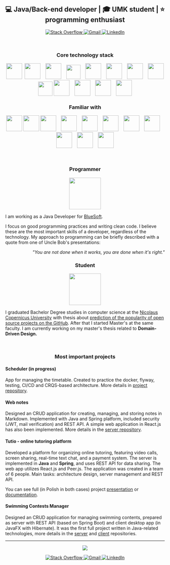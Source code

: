 <p align="center">

  <h2 align="center">💻 Java/Back-end developer | 🎓 UMK student | ⭐ programming enthusiast</h2>

  <p align="center">
    <a href="https://stackoverflow.com/users/8653765/">
      <img alt="Stack Overflow" src="https://img.shields.io/badge/-DuDiiC-FE7A16?style=plastic&logo=stack-overflow&logoColor=white"/>
    </a>
    <a href="mailto:Maciej.Dudek.DEV+GH@gmail.com">
      <img alt="Gmail" src="https://img.shields.io/badge/Maciej.Dudek.DEV@gmail.com-D14836?style=plastic&logo=gmail&logoColor=white" />
    </a>
    <a href="https://www.linkedin.com/in/maciejdudek96/">
      <img alt="LinkedIn" src="https://img.shields.io/badge/maciejdudek96-%230077B5.svg?&style=plastic&logo=linkedin&logoColor=white"/>
    </a>
  </p>

<!--   <p align="center">
    <a href="https://www.codewars.com/users/DuDiiC/">
        <img alt="CodeWars" src="https://www.codewars.com/users/DuDiiC/badges/small"/>
    </a>
  </p>

  <br> -->
  <br>

<h3 align="center">Core technology stack</h3>

<p align="center">
  <img src="https://cdn.jsdelivr.net/gh/devicons/devicon/icons/java/java-original-wordmark.svg" height="50"/>&nbsp;
  <img src="https://cdn.jsdelivr.net/gh/devicons/devicon/icons/spring/spring-original-wordmark.svg" height="50"/>&nbsp;&nbsp;&nbsp;
  <img src="https://design.jboss.org/hibernate/logo/final/hibernate_logo_whitebkg_stacked_256px.gif" height="50"/>&nbsp;&nbsp;&nbsp;
  <img src="https://junit.org/junit5/assets/img/junit5-logo.png" height="45"/>&nbsp;&nbsp;&nbsp;
  <img src="https://cdn.jsdelivr.net/gh/devicons/devicon/icons/gradle/gradle-plain-wordmark.svg" height="50"/>&nbsp;&nbsp;&nbsp;
  <img src="https://seeklogo.com/images/A/apache-logo-89257496F9-seeklogo.com.png" height="50"/>&nbsp;&nbsp;&nbsp;
  <img src="https://upload.wikimedia.org/wikipedia/commons/a/ab/Swagger-logo.png" height="50"/>&nbsp;&nbsp;&nbsp;
  <img src="https://cdn.jsdelivr.net/gh/devicons/devicon/icons/postgresql/postgresql-plain-wordmark.svg" height="50"/>
  <img src="https://images.g2crowd.com/uploads/product/image/social_landscape/social_landscape_7f0d1d11d195d5c256f4781071e32a44/liquibase.png" height="45"/>
  <img src="https://cdn.jsdelivr.net/gh/devicons/devicon/icons/git/git-original.svg" height="50"/>&nbsp;&nbsp;&nbsp;
  <img src="https://cdn.jsdelivr.net/gh/devicons/devicon/icons/docker/docker-plain-wordmark.svg" height="50"/>&nbsp;&nbsp;&nbsp;
  <img src="https://upload.wikimedia.org/wikipedia/commons/thumb/9/9c/IntelliJ_IDEA_Icon.svg/1024px-IntelliJ_IDEA_Icon.svg.png" height="50"/>&nbsp;&nbsp;&nbsp;
  <img src="https://cdn.jsdelivr.net/gh/devicons/devicon/icons/vscode/vscode-original-wordmark.svg" height="50"/>
</p>

<h3 align="center">Familiar with</h3>

<p align="center">
  <img src="https://static.wixstatic.com/media/2724b2_a4c660815dde4271be00cb7e9b9cae2c~mv2.png/v1/fit/w_605%2Ch_533%2Cal_c/file.png" height="50"/>
  <img src="https://upload.wikimedia.org/wikipedia/commons/thumb/8/81/Jakarta_ee_logo_schooner_color_stacked_default.svg/1200px-Jakarta_ee_logo_schooner_color_stacked_default.svg.png"height="50"/>
  <img src="https://nayeltraining.com/wp-content/uploads/2021/06/microsoft-sql-server.png" height="50"/>&nbsp;&nbsp;&nbsp;
  <img src="https://cdn.jsdelivr.net/gh/devicons/devicon/icons/oracle/oracle-original.svg" height="50"/>&nbsp;&nbsp;&nbsp;
  <img src="https://cdn.jsdelivr.net/gh/devicons/devicon/icons/mysql/mysql-original-wordmark.svg" height="50"/>&nbsp;&nbsp;&nbsp;
  <img src="https://cdn.jsdelivr.net/gh/devicons/devicon/icons/python/python-original-wordmark.svg" height="50"/>&nbsp;&nbsp;&nbsp;
  <img src="https://cdn.jsdelivr.net/gh/devicons/devicon/icons/pandas/pandas-original-wordmark.svg" height="50"/>&nbsp;&nbsp;&nbsp;
  <img src="https://cdn.jsdelivr.net/gh/devicons/devicon/icons/javascript/javascript-plain.svg" height="50"/>&nbsp;&nbsp;&nbsp;
  <img src="https://cdn.jsdelivr.net/gh/devicons/devicon/icons/react/react-original-wordmark.svg" height="50"/>&nbsp;&nbsp;&nbsp;
  <img src="https://cdn.worldvectorlogo.com/logos/eclipse-11.svg" height="50"/>&nbsp;&nbsp;&nbsp;
  <img src="https://download.logo.wine/logo/Apache_Subversion/Apache_Subversion-Logo.wine.png" height="50"/>
</p>

<br>

<h3 align="center">Programmer</h3>
  <p align="center"><img src="https://scontent-frt3-1.xx.fbcdn.net/v/t1.6435-9/96109817_4179160172094907_3730564380912254976_n.png?_nc_cat=106&ccb=1-5&_nc_sid=09cbfe&_nc_ohc=dzPzOaxxvfwAX_UwbpQ&_nc_ht=scontent-frt3-1.xx&oh=742e207c512889feba311213380eedef&oe=618EAB19" height="100" /></p>
  <p>I am working as a Java Developer for <a href="https://bluesoft.com/">BlueSoft</a>.
  <p>I focus on good programming practices and writing clean code. I believe these are the most important skills of a developer, regardless of the technology. My approach to programming can be briefly described with a quote from one of Uncle Bob's presentations:</p>
  <p align="right"><em>"You are not done when it works, you are done when it's right."</em></p>

  <h3 align="center">Student</h3>
  <p align="center"><img src="https://www.mat.umk.pl/WMiI-eng/m/wmii_eng.png" height="100" /></p>
  <p>I graduated Bachelor Degree studies in computer science at the <a href="https://www.mat.umk.pl/en/web/en/home">Nicolaus Copernicus University</a> with thesis about <a href="https://github.com/DuDiiC/engineering-thesis">prediction of the popularity of open source projects on the GitHub</a>. After that I started Master's at the same faculty. I am currently working on my master's thesis related to <b>Domain-Driven Design.</b></p>
</p>

<br>

<h3 align="center">Most important projects</h3>

#### Scheduler (in progress)

App for managing the timetable. Created to practice the docker, flyway, testing, CI/CD and CRQS-based architecture. 
More details in [project repository](https://github.com/DuDiiC/scheduler).

#### Web notes
Designed an CRUD application for creating, managing, and storing notes in Markdown. 
Implemented with Java and Spring platform, included security (JWT, mail verification) and REST API. A simple web application in React.js has also been implemented.
More details in the [server repository](https://github.com/DuDiiC/web-notes).

#### Tutio - online tutoring platform

Developed a platform for organizing online tutoring, featuring video calls, screen sharing, real-time text chat, and a payment system. 
The server is implemented in **Java** and **Spring**, and uses REST API for data sharing. The web app utilizes React.js and Peer.js. 
The application was created in a team of 6 people.
Main tasks: architecture design, server management and REST API.

You can see full (in Polish in both cases) project [presentation](https://www.youtube.com/watch?v=K2OD6eTyO0c&feature=emb_title) or [documentation](https://drive.google.com/file/d/1DvVRPu-kxHAo4RgvFkZ4JnJCC5EK06Wh/view?usp=sharing).

#### Swimming Contests Manager

Designed an CRUD application for managing swimming contents, prepared as server with REST API (based on Spring Boot) and client desktop app (in JavaFX with Hibernate).
It was the first full project written in Java-related technologies, more details in the [server](https://github.com/DuDiiC/swimming-contests-manager-server) and [client](https://github.com/DuDiiC/swimming-contests-manager-client) repositories.

---

<p align="center">
  <img src="https://github-readme-stats.vercel.app/api?username=DuDiiC&count_private=true&show_icons=true&include_all_commits=true&custom_title=My%20GitHub%20Stats&hide_rank=true" />
</p>
<p align="center">
  <a href="https://stackoverflow.com/users/8653765/">
    <img alt="Stack Overflow" src="https://img.shields.io/badge/-DuDiiC-FE7A16?style=plastic&logo=stack-overflow&logoColor=white"/>
  </a>
  <a href="mailto:Maciej.Dudek.DEV+GH@gmail.com">
    <img alt="Gmail" src="https://img.shields.io/badge/Maciej.Dudek.DEV@gmail.com-D14836?style=plastic&logo=gmail&logoColor=white" />
  </a>
  <a href="https://www.linkedin.com/in/maciejdudek96/">
    <img alt="LinkedIn" src="https://img.shields.io/badge/maciejdudek96-%230077B5.svg?&style=plastic&logo=linkedin&logoColor=white"/>
  </a>
</p>

